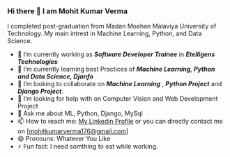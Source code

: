 ### Hi there 👋 I am Mohit Kumar Verma

I completed post-graduation from Madan Moahan Malaviya University of Technology. My main intrest in Machine Learning, Python, and Data Science.

* 🔭 I’m currently working as ***Software Developer Trainee*** in ***Etelligens Technologies***
* 🌱 I’m currently learning best Practices of  ***Machine Learning, Python and Data Science, Djanfo***
* 👯 I’m looking to collaborate on ***Machine Learning*** ,  ***Python Project*** and ***Django Project***.
* 🤔 I’m looking for help with on Computer Vision and Web Development Project
* 💬 Ask me about  ML, Python, Django, MySql
* 📫 How to reach me: [My Linkedin Profile](https://www.linkedin.com/in/mohitkumarverma176/) or you can directly contact me on [mohitkumarverma176@gmail.com]
* 😄 Pronouns: Whatever You Like
* ⚡ Fun fact: I need somthing to eat while working.





